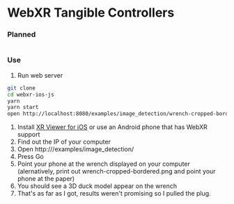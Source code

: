 # WebXR Tangible Controllers

### Planned

<img src=""/>

### Use

 1. Run web server
```bash
git clone
cd webxr-ios-js
yarn
yarn start
open http://localhost:8080/examples/image_detection/wrench-cropped-bordered.png
```
 1. Install [XR Viewer for iOS](https://apps.apple.com/us/app/xr-browser/id1588029989) or use an Android phone that has WebXR support
 2. Find out the IP of your computer
 3. Open http://<your-computers-ip>/examples/image_detection/
 4. Press Go
 5. Point your phone at the wrench displayed on your computer (alernatively, print out wrench-cropped-bordered.png and point your phone at the paper)
 6. You should see a 3D duck model appear on the wrench
 7. That's as far as I got, results weren't promising so I pulled the plug.
